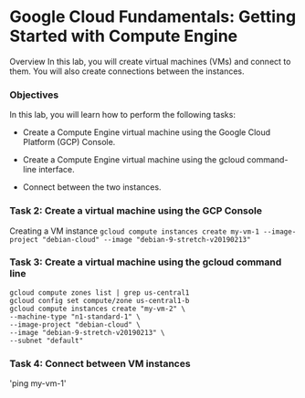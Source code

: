 # Google Cloud Fundamentals: Getting Started with Compute Engine
Overview
In this lab, you will create virtual machines (VMs) and connect to them. You will also create connections between the instances.

### Objectives
In this lab, you will learn how to perform the following tasks:

* Create a Compute Engine virtual machine using the Google Cloud Platform (GCP) Console.

* Create a Compute Engine virtual machine using the gcloud command-line interface.

* Connect between the two instances.

### Task 2: Create a virtual machine using the GCP Console
Creating a VM instance
`gcloud compute instances create my-vm-1 --image-project "debian-cloud" --image "debian-9-stretch-v20190213"`

### Task 3: Create a virtual machine using the gcloud command line
```
gcloud compute zones list | grep us-central1
gcloud config set compute/zone us-central1-b
gcloud compute instances create "my-vm-2" \
--machine-type "n1-standard-1" \
--image-project "debian-cloud" \
--image "debian-9-stretch-v20190213" \
--subnet "default"
```
### Task 4: Connect between VM instances
'ping my-vm-1'
